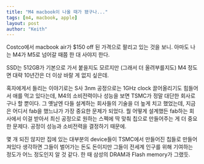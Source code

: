 ```yaml
---
title: "M4 macbook이 나올 때가 됐구나..."
tags: [m4, macbook, apple]
layout: post
author: "Keith"
---
```


Costco에서 macbook air가 $150 off 된 가격으로 팔리고 있는 것을 보니. 아마도 나는 M4가 M5로 넘어갈 때쯤 한 대 사야지 한다.

SSD는 512GB가 기본으로 가서 붙을지도 모르지만 (그래서 더 올려부를지도) M4 정도면 대략 10년간은 더 이상 바랄 게 없지 싶은데.

혹자에게서 들리는 이야기로는 S사 3nm 공정으로는 1GHz clock 끌어올리기도 힘들어서 애를 먹고 있다는데, M4의 소비전력이나 성능을 보면 TSMC가 정말 대단한 회사로구나 할 뿐이다. 그 옛날엔 다들 설계하는 회사들의 기술을 더 높게 치고 했었는데, 지금은 어디서 fab을 했느냐가 가장 중요한 문제가 되었다. 뭘 어떻게 설계했든 fab하는 회사에서 이걸 받아서 최신 공정으로 원하는 스펙에 딱 맞춰 칩으로 만들어주는 게 더 중요한 문제다. 공정이 성능과 소비전력을 결정하기 때문에. 

몇 개 되진 않지만 집에 있는 대부분의 device들이 TSMC에서 만들어진 칩들로 만들어져있다 생각하면 그들이 벌어가는 돈도 돈이지만 그들이 전세계 인구를 위해 기여하는 정도가 어느 정도인지 알 것 같다. 한 때 삼성의 DRAM과 Flash memory가 그랬듯.